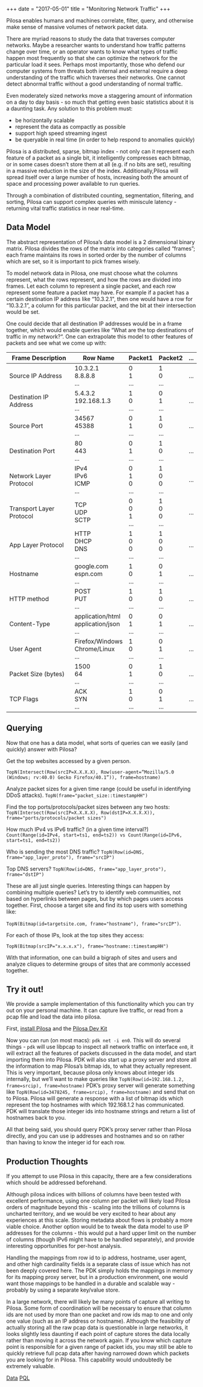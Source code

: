 +++
date = "2017-05-01"
title = "Monitoring Network Traffic"
+++

Pilosa enables humans and machines correlate, filter, query, and otherwise make sense of massive volumes of network packet data.
  
There are myriad reasons to study the data that traverses computer networks. Maybe a researcher wants to understand how traffic patterns change over time, or an operator wants to know what types of traffic happen most frequently so that she can optimize the network for the particular load it sees. Perhaps most importantly, those who defend our computer systems from threats both internal and external require a deep understanding of the traffic which traverses their networks. One cannot detect abnormal traffic without a good understanding of normal traffic.
  
Even moderately sized networks move a staggering amount of information on a day to day basis - so much that getting even basic statistics about it is a daunting task. Any solution to this problem must:
* be horizontally scalable
* represent the data as compactly as possible
* support high speed streaming ingest
* be queryable in real time (in order to help respond to anomalies quickly)
  
Pilosa is a distributed, sparse, bitmap index - not only can it represent each feature of a packet as a single bit, it intelligently compresses each bitmap, or in some cases doesn’t store them at all (e.g. if no bits are set), resulting in a massive reduction in the size of the index. Additionally,Pilosa will spread itself over a large number of hosts, increasing both the amount of space and processing power available to run queries.
  
Through a combination of distributed counting, segmentation, filtering, and sorting, Pilosa can support complex queries with miniscule latency - returning vital traffic statistics in near real-time.

## Data Model

The abstract representation of Pilosa’s data model is a 2 dimensional binary matrix. Pilosa divides the rows of the matrix into categories called “frames”; each frame maintains its rows in sorted order by the number of columns which are set, so it is important to pick frames wisely.
   
To model network data in Pilosa, one must choose what the columns represent, what the rows represent, and how the rows are divided into frames. Let each column to represent a single packet, and each row represent some feature a packet may have. For example if a packet has a certain destination IP address like “10.3.2.1", then one would have a row for “10.3.2.1”, a column for this particular packet, and the bit at their intersection would be set.
   
One could decide that all destination IP addresses would be in a frame together, which would enable queries like “What are the top destinations of traffic in my network?“. One can extrapolate this model to other features of packets and see what we come up with:

| Frame Description        | Row Name                                    | Packet1            | Packet2            | ... |
|--------------------------|---------------------------------------------|--------------------|--------------------|-----|
| Source IP Address        | 10.3.2.1<br>8.8.8.8<br>...                  | 0<br>1<br>...      | 1<br>0<br>...      | ... |
| Destination IP Address   | 5.4.3.2<br>192.168.1.3<br>...               | 1<br>0<br>...      | 0<br>1<br>...      | ... |
| Source Port              | 34567<br>45388<br>...                       | 0<br>1<br>...      | 1<br>0<br>...      | ... |
| Destination Port         | 80<br>443<br>...                            | 0<br>1<br>...      | 1<br>0<br>...      | ... |
| Network Layer Protocol   | IPv4<br>IPv6<br>ICMP<br>...                 | 0<br>1<br>0<br>... | 1<br>0<br>0<br>... | ... |
| Transport Layer Protocol | TCP<br>UDP<br>SCTP                          | 0<br>0<br>1<br>... | 1<br>0<br>0<br>... | ... |
| App Layer Protocol       | HTTP<br>DHCP<br>DNS<br>...                  | 1<br>0<br>0<br>... | 1<br>0<br>0<br>... | ... |
| Hostname                 | google.com<br>espn.com<br>...               | 1<br>0<br>...      | 0<br>1<br>...      | ... |
| HTTP method              | POST<br>PUT<br>...                          | 1<br>0<br>...      | 1<br>0<br>...      | ... |
| Content-Type             | application/html<br>application/json<br>... | 0<br>1<br>...      | 0<br>1<br>...      | ... |
| User Agent               | Firefox/Windows<br>Chrome/Linux<br>...      | 1<br>0<br>...      | 0<br>1<br>...      | ... |
| Packet Size (bytes)      | 1500<br>64<br>...                           | 0<br>1<br>...      | 1<br>0<br>...      | ... |
| TCP Flags                | ACK<br>SYN<br>...                           | 1<br>0<br>...      | 0<br>1<br>...      | ... |

## Querying

Now that one has a data model, what sorts of queries can we easily (and quickly) answer with Pilosa?

Get the top websites accessed by a given person. 

`TopN(Intersect(Row(srcIP=X.X.X.X), Row(user-agent=“Mozilla/5.0 (Windows; rv:40.0) Gecko Firefox/40.1”)), frame=hostname)`

Analyze packet sizes for a given time range (could be useful in identifying DDoS attacks).
`TopN(frame="packet_size::timestampHH")`

Find the top ports/protocols/packet sizes between any two hosts: 
`TopN(Intersect(Row(srcIP=X.X.X.X), Row(dstIP=X.X.X.X)), frame="ports/protocols/packet sizes")`

How much IPv4 vs IPv6 traffic? (in a given time interval?) 
`Count(Range(id=IPv4, start=ts1, end=ts2)) vs Count(Range(id=IPv6, start=ts1, end=ts2))`

Who is sending the most DNS traffic? 
`TopN(Row(id=DNS, frame="app_layer_proto"), frame="srcIP")`

Top DNS servers? 
`TopN(Row(id=DNS, frame="app_layer_proto"), frame="dstIP")`
     
These are all just single queries. Interesting things can happen by combining multiple queries? Let’s try to identify web communities, not based on hyperlinks between pages, but by which pages users access together. First, choose a target site and find its top users with something like:
  
`TopN(Bitmap(id=targetsite.com, frame="hostname"), frame="srcIP")`. 
   
For each of those IPs, look at the top sites they access:
  
 `TopN(Bitmap(srcIP="x.x.x.x"), frame="hostname::timestampHH")`
  
With that information, one can build a bigraph of sites and users and analyze cliques to determine groups of sites that are commonly accessed together.
   
## Try it out!  
We provide a sample implementation of this functionality which you can try out on your personal machine. It can capture live traffic, or read from a pcap file and load the data into pilosa.
 
First, [install Pilosa](/docs/installation/) and the [Pilosa Dev Kit](/docs/pdk/)
   
Now you can run (on most macs): `pdk net -i en0`. This will do several things - `pdk` will use libpcap to inspect all network traffic on interface `en0`, it will extract all the features of packets discussed in the data model, and start importing them into Pilosa. PDK will also start up a proxy server and store all the information to map Pilosa’s bitmap ids, to what they actually represent. This is very important, because pilosa only knows about integer ids internally, but we’ll want to make queries like `TopN(Row(id=192.168.1.2, frame=srcip), frame=hostname)` PDK’s proxy server will generate something like `TopN(Row(id=3478245, frame=srcip), frame=hostname)` and send that on to Pilosa. Pilosa will generate a response with a list of bitmap ids which represent the top hostnames with which 192.168.1.2 has communicated. PDK will translate those integer ids into hostname strings and return a list of hostnames back to you.
   
All that being said, you should query PDK’s proxy server rather than Pilosa directly, and you can use ip addresses and hostnames and so on rather than having to know the integer id for each row.

## Production Thoughts
If you attempt to use Pilosa in this capacity, there are a few considerations which should be addressed beforehand.

Although pilosa indices with billions of columns have been tested with excellent performance, using one column per packet will likely load Pilosa orders of magnitude beyond this - scaling into the trillions of columns is uncharted territory, and we would be very excited to hear about any experiences at this scale. Storing metadata about flows is probably a more viable choice. Another option would be to tweak the data model to use IP addresses for the columns - this would put a hard upper limit on the number of columns (though IPv6 might have to be handled separately), and provide interesting opportunities for per-host analysis.

Handling the mappings from row id to ip address, hostname, user agent, and other high cardinality fields is a separate class of issue which has not been deeply covered here. The PDK simply holds the mappings in memory for its mapping proxy server, but in a production environment, one would want those mappings to be handled in a durable and scalable way - probably by using a separate key/value store.

In a large network, there will likely be many points of capture all writing to Pilosa. Some form of coordination will be necessary to ensure that column ids are not used by more than one packet and row ids map to one and only one value (such as an IP address or hostname). Although the feasibility of actually storing all the raw pcap data is questionable in large networks, it looks slightly less daunting if each point of capture stores the data locally rather than moving it across the network again. If you know which capture point is responsible for a given range of packet ids, you may still be able to quickly retrieve full pcap data after having narrowed down which packets you are looking for in Pilosa. This capability would undoubtedly be extremely valuable.


<a href="https://stratosphereips.org/category/dataset.html" class="btn-pilosa btn btn-primary m-2">Data</a>
<a href="https://www.pilosa.com/docs/query-language/" class="btn-pilosa btn btn-primary m-2">PQL</a>
